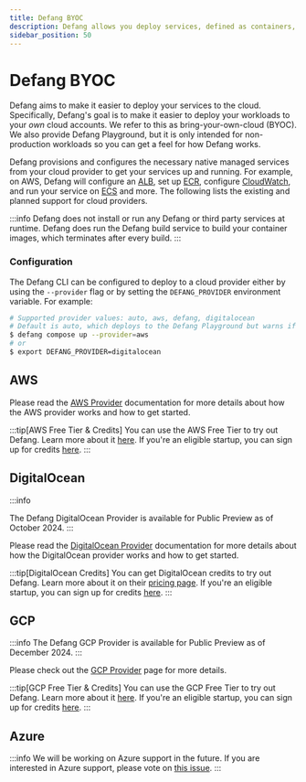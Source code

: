 ```yaml
---
title: Defang BYOC
description: Defang allows you deploy services, defined as containers, to your own cloud accounts.
sidebar_position: 50
---
```


# Defang BYOC

Defang aims to make it easier to deploy your services to the cloud. Specifically, Defang's goal is to make it easier to deploy your workloads to your *own* cloud accounts. We refer to this as bring-your-own-cloud (BYOC). We also provide Defang Playground, but it is only intended for non-production workloads so you can get a feel for how Defang works.

Defang provisions and configures the necessary native managed services from your cloud provider to get your services up and running. For example, on AWS, Defang will configure an [ALB](https://aws.amazon.com/elasticloadbalancing/application-load-balancer/), set up [ECR](https://aws.amazon.com/ecr/), configure [CloudWatch](https://aws.amazon.com/cloudwatch/?nc2=type_a), and run your service on [ECS](https://aws.amazon.com/ecs/?nc2=type_a) and more. The following lists the existing and planned support for cloud providers.

:::info
Defang does not install or run any Defang or third party services at runtime.
Defang does run the Defang build service to build your container images, which terminates after every build.
:::

### Configuration

The Defang CLI can be configured to deploy to a cloud provider either by using the `--provider` flag or by setting the `DEFANG_PROVIDER` environment variable. For example:

```bash
# Supported provider values: auto, aws, defang, digitalocean
# Default is auto, which deploys to the Defang Playground but warns if it detects cloud credentials
$ defang compose up --provider=aws
# or
$ export DEFANG_PROVIDER=digitalocean
```

## AWS

Please read the [AWS Provider](../providers/aws/aws.md) documentation for more details about how the AWS provider works and how to get started.

:::tip[AWS Free Tier & Credits]
You can use the AWS Free Tier to try out Defang. Learn more about it [here](https://aws.amazon.com/free/?all-free-tier.sort-by=item.additionalFields.SortRank&all-free-tier.sort-order=asc&awsf.Free%20Tier%20Types=*all&awsf.Free%20Tier%20Categories=*all). If you're an eligible startup, you can sign up for credits [here](https://aws.amazon.com/startups/sign-up?referrer_url_path=%2Fstartups).
:::

## DigitalOcean

:::info

The Defang DigitalOcean Provider is available for Public Preview as of October 2024.
:::

Please read the [DigitalOcean Provider](../providers/digitalocean/digitalocean.md) documentation for more details about how the DigitalOcean provider works and how to get started.

:::tip[DigitalOcean Credits]
You can get DigitalOcean credits to try out Defang. Learn more about it on their [pricing page](https://www.digitalocean.com/pricing). If you're an eligible startup, you can sign up for credits [here](https://www.digitalocean.com/hatch).
:::

## GCP

:::info
The Defang GCP Provider is available for Public Preview as of December 2024.
:::

Please check out the [GCP Provider](../providers/gcp/) page for more details.

:::tip[GCP Free Tier & Credits]
You can use the GCP Free Tier to try out Defang. Learn more about it [here](https://cloud.google.com/free). If you're an eligible startup, you can sign up for credits [here](https://cloud.google.com/developers/startups).
:::

## Azure

:::info
We will be working on Azure support in the future. If you are interested in Azure support, please vote on [this issue](https://github.com/DefangLabs/defang/issues/57).
:::
